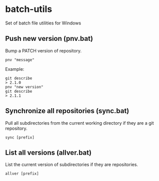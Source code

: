 # batch-utils
Set of batch file utilities for Windows

## Push new version (pnv.bat)

Bump a PATCH version of repository.

```batch
pnv "message"
```

Example:
```batch
git describe
> 2.1.0
pnv "new version"
git describe
> 2.1.1
```

## Synchronize all repositories (sync.bat)

Pull all subdirectories from the current working directory if they are a git repository.

```batch
sync [prefix]
```

## List all versions (allver.bat)

List the current version of subdirectories if they are repositories.

```batch
allver [prefix]
```

